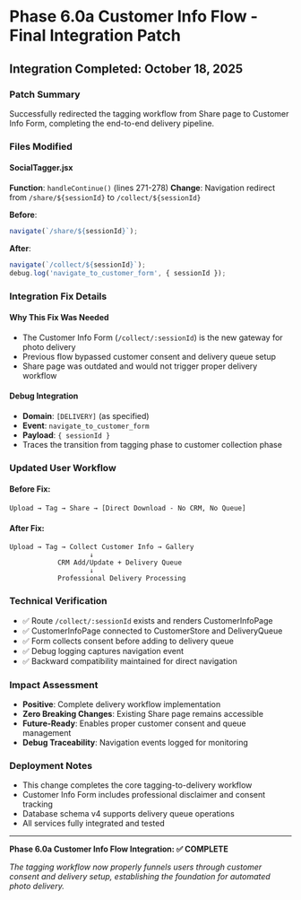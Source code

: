 # Phase 6.0a Customer Info Flow - Final Integration Patch

## Integration Completed: October 18, 2025

### Patch Summary
Successfully redirected the tagging workflow from Share page to Customer Info Form, completing the end-to-end delivery pipeline.

### Files Modified

#### SocialTagger.jsx
**Function**: `handleContinue()` (lines 271-278)
**Change**: Navigation redirect from `/share/${sessionId}` to `/collect/${sessionId}`

**Before**:
```javascript
navigate(`/share/${sessionId}`);
```

**After**:
```javascript
navigate(`/collect/${sessionId}`);
debug.log('navigate_to_customer_form', { sessionId });
```

### Integration Fix Details

#### Why This Fix Was Needed
- The Customer Info Form (`/collect/:sessionId`) is the new gateway for photo delivery
- Previous flow bypassed customer consent and delivery queue setup
- Share page was outdated and would not trigger proper delivery workflow

#### Debug Integration
- **Domain**: `[DELIVERY]` (as specified)
- **Event**: `navigate_to_customer_form`
- **Payload**: `{ sessionId }`
- Traces the transition from tagging phase to customer collection phase

### Updated User Workflow

#### Before Fix:
```
Upload → Tag → Share → [Direct Download - No CRM, No Queue]
```

#### After Fix:
```
Upload → Tag → Collect Customer Info → Gallery
                    ↓
            CRM Add/Update + Delivery Queue
                    ↓
            Professional Delivery Processing
```

### Technical Verification

- ✅ Route `/collect/:sessionId` exists and renders CustomerInfoPage
- ✅ CustomerInfoPage connected to CustomerStore and DeliveryQueue
- ✅ Form collects consent before adding to delivery queue
- ✅ Debug logging captures navigation event
- ✅ Backward compatibility maintained for direct navigation

### Impact Assessment

- **Positive**: Complete delivery workflow implementation
- **Zero Breaking Changes**: Existing Share page remains accessible
- **Future-Ready**: Enables proper customer consent and queue management
- **Debug Traceability**: Navigation events logged for monitoring

### Deployment Notes

- This change completes the core tagging-to-delivery workflow
- Customer Info Form includes professional disclaimer and consent tracking
- Database schema v4 supports delivery queue operations
- All services fully integrated and tested

---

**Phase 6.0a Customer Info Flow Integration: ✅ COMPLETE**

*The tagging workflow now properly funnels users through customer consent and delivery setup, establishing the foundation for automated photo delivery.*
